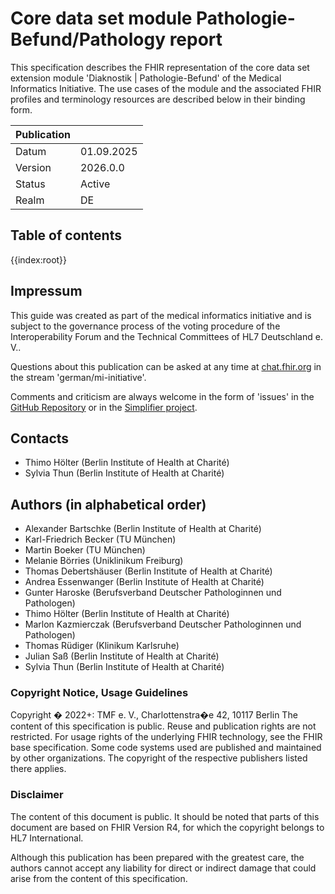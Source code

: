# Core data set module Pathologie-Befund/Pathology report

This specification describes the FHIR representation of the core data set extension module 'Diaknostik | Pathologie-Befund' of the Medical Informatics Initiative. The use cases of the module and the associated FHIR profiles and terminology resources are described below in their binding form.

| Publication   |   |
|---------|---|
| Datum   | 01.09.2025 |
| Version | 2026.0.0         |
| Status  | Active       |
| Realm   | DE          | 

## Table of contents

{{index:root}}

## Impressum

This guide was created as part of the medical informatics initiative and is subject to the governance process of the voting procedure of the Interoperability Forum and the Technical Committees of HL7 Deutschland e. V..

Questions about this publication can be asked at any time at [chat.fhir.org](https://chat.fhir.org) in the stream 'german/mi-initiative'.

Comments and criticism are always welcome in the form of 'issues' in the [GitHub Repository](https://github.com/medizininformatik-initiative/kerndatensatzmodul-PathologieBefund) or in the [Simplifier project](https://simplifier.net/medizininformatikinitiative-modulpathologie).

## Contacts

* Thimo Hölter              (Berlin Institute of Health at Charité)
* Sylvia Thun               (Berlin Institute of Health at Charité)


## Authors (in alphabetical order)

* Alexander Bartschke       (Berlin Institute of Health at Charité)
* Karl-Friedrich Becker     (TU München)
* Martin Boeker             (TU München)
* Melanie Börries           (Uniklinikum Freiburg)
* Thomas Debertshäuser      (Berlin Institute of Health at Charité)
* Andrea Essenwanger        (Berlin Institute of Health at Charité)
* Gunter Haroske            (Berufsverband Deutscher Pathologinnen und Pathologen)
* Thimo Hölter              (Berlin Institute of Health at Charité)
* Marlon Kazmierczak        (Berufsverband Deutscher Pathologinnen und Pathologen)
* Thomas Rüdiger            (Klinikum Karlsruhe)
* Julian Saß                (Berlin Institute of Health at Charité)
* Sylvia Thun               (Berlin Institute of Health at Charité)

### Copyright Notice, Usage Guidelines
Copyright � 2022+: TMF e. V., Charlottenstra�e 42, 10117 Berlin
The content of this specification is public. Reuse and publication rights are not restricted.
For usage rights of the underlying FHIR technology, see the FHIR base specification.
Some code systems used are published and maintained by other organizations. The copyright of the respective publishers listed there applies.</br> 

### Disclaimer
The content of this document is public. It should be noted that parts of this document are based on FHIR Version R4, for which the copyright belongs to HL7 International.

Although this publication has been prepared with the greatest care, the authors cannot accept any liability for direct or indirect damage that could arise from the content of this specification.
